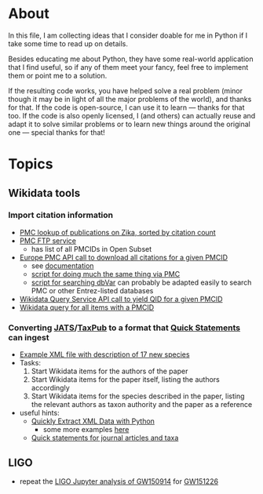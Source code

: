 # About
In this file, I am collecting ideas that I consider doable for me in Python if I take some time to read up on details. 

Besides educating me about Python, they have some real-world application that I find useful, so if any of them meet your fancy, feel free to implement them or point me to a solution. 

If the resulting code works, you have helped solve a real problem (minor though it may be in light of all the major problems of the world), and thanks for that. If the code is open-source, I can use it to learn &mdash; thanks for that too. If the code is also openly licensed, I (and others) can actually reuse and adapt it to solve similar problems or to learn new things around the original one &mdash; special thanks for that!

# Topics
## Wikidata tools
### Import citation information
* [PMC lookup of publications on Zika, sorted by citation count](http://www.ebi.ac.uk/europepmc/webservices/rest/search?query=zika%20sort_cited:y)
* [PMC FTP service](https://www.ncbi.nlm.nih.gov/pmc/tools/ftp/)
   * has list of all PMCIDs in Open Subset
* [Europe PMC API call to download all citations for a given PMCID](http://www.ebi.ac.uk/europepmc/webservices/rest/PMC/PMC109351/citations/1/287/xml)
   * see [documentation](http://europepmc.org/RestfulWebService#cites)
   * [script for doing much the same thing via PMC](https://gist.github.com/mcfrank/c1ec74df1427278cbe53)
   * [script for searching dbVar](https://www.ncbi.nlm.nih.gov/dbvar/content/tools/entrez/) can probably be adapted easily to search PMC or other Entrez-listed databases
* [Wikidata Query Service API call to yield QID for a given PMCID](https://wdq.wmflabs.org/api?q=string%5B932:%22109351%22%5D)
* [Wikidata query for all items with a PMCID](https://query.wikidata.org/#SELECT%20%3Fitem%20%3Fpmcid%20WHERE%20%7B%0A%20%20%3Fitem%20wdt%3AP932%20%3Fpmcid%20.%0A%7D%20)

### Converting [JATS](http://jats.nlm.nih.gov/)/[TaxPub](https://github.com/tcatapano/TaxPub) to a format that [Quick Statements](http://tools.wmflabs.org/wikidata-todo/quick_statements.php) can ingest
* [Example XML file with description of 17 new species](http://phytokeys.pensoft.net/lib/ajax_srv/article_elements_srv.php?action=download_xml&item_id=5203)
* Tasks:
  1. Start Wikidata items for the authors of the paper
  1. Start Wikidata items for the paper itself, listing the authors accordingly
  1. Start Wikidata items for the species described in the paper, listing the relevant authors as taxon authority and the paper as a reference
* useful hints:
   * [Quickly Extract XML Data with Python](http://www.rdegges.com/quickly-extract-xml-data-with-python/)
     * some more examples [here](http://stackoverflow.com/questions/7691514/extracting-text-from-xml-using-python)
   * [Quick statements for journal articles and taxa](https://www.wikidata.org/wiki/User:Daniel_Mietchen/Quick_statements)

## LIGO
* repeat the [LIGO Jupyter analysis of GW150914](https://twitter.com/KyleCranmer/status/698240530900193282) for [GW151226](https://en.wikipedia.org/wiki/GW151226)
